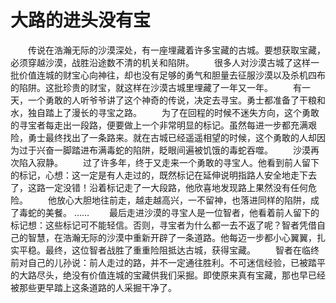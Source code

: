 # 大路的进头没有宝
　　传说在浩瀚无际的沙漠深处，有一座埋藏着许多宝藏的古城。要想获取宝藏，必须穿越沙漠，战胜沿途数不清的机关和陷阱。 
　　很多人对沙漠古城了这样一批价值连城的财宝心向神往，却也没有足够的勇气和胆量去征服沙漠以及杀机四布的陷阱。这批珍贵的财宝，就这样在沙漠古城里埋藏了一年又一年。 
　　有一天，一个勇敢的人听爷爷讲了这个神奇的传说，决定去寻宝。勇士都准备了干粮和水，独自踏上了漫长的寻宝之路。 
　　为了在回程的时候不迷失方向，这个勇敢的寻宝者每走出一段路，便要做上一个非常明显的标记。虽然每进一步都充满艰险，勇士最终找出了一条路来。就在古城已经遥遥相望的时候，这个勇敢的人却因为过于兴奋一脚踏进布满毒蛇的陷阱，眨眼间遍被饥饿的毒蛇吞噬。 
　　沙漠再次陷入寂静。 
　　过了许多年，终于又走来一个勇敢的寻宝人。他看到前人留下的标记，心想：这一定是有人走过的，既然标记在延伸说明指路人安全地走下去了，这路一定没错！沿着标记走了一大段路，他欣喜地发现路上果然没有任何危险。 
　　他放心大胆地往前走，越走越高兴，一不留神，也落进同样的陷阱，成了毒蛇的美餐。 
…… 
　　最后走进沙漠的寻宝人是一位智者，他看着前人留下的标记想：这些标记可不能轻信。否则，寻宝者为什么都一去不返了呢？智者凭借自己的智慧，在浩瀚无际的沙漠中重新开辟了一条道路。他每迈一步都小心翼翼，扎实平稳。最终，这位智者战胜了重重险阻抵达古城，获得宝藏。 
　　智者在临终前对自己的儿孙说：前人走过的路，并不一定通往胜利。不可迷信经验，已被踏平的大路尽头，绝没有价值连城的宝藏供我们采掘。即使原来真有宝藏，那也早已经被那些更早踏上这条道路的人采掘干净了。
 